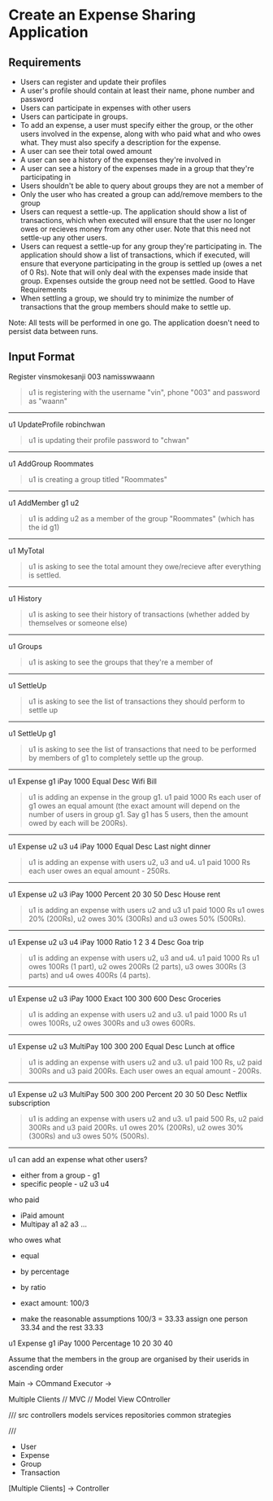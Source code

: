 # Create an Expense Sharing Application

## Requirements

- Users can register and update their profiles
- A user's profile should contain at least their name, phone number and password
- Users can participate in expenses with other users
- Users can participate in groups.
- To add an expense, a user must specify either the group, or the other users involved in the expense, along with who paid
  what and who owes what. They must also specify a description for the expense.
- A user can see their total owed amount
- A user can see a history of the expenses they're involved in
- A user can see a history of the expenses made in a group that they're participating in
- Users shouldn't be able to query about groups they are not a member of
- Only the user who has created a group can add/remove members to the group
- Users can request a settle-up. The application should show a list of transactions, which when executed will ensure that
  the user no longer owes or recieves money from any other user. Note that this need not settle-up any other users.
- Users can request a settle-up for any group they're participating in. The application should show a list of transactions,
  which if executed, will ensure that everyone participating in the group is settled up (owes a net of 0 Rs). Note that will
  only deal with the expenses made inside that group. Expenses outside the group need not be settled.
  Good to Have Requirements
- When settling a group, we should try to minimize the number of transactions that the group members should make to
  settle up.

Note: All tests will be performed in one go. The application doesn't need to persist data between runs.

## Input Format


Register vinsmokesanji 003 namisswwaann

> u1 is registering with the username "vin", phone "003" and password as "waann"
-- --
u1 UpdateProfile robinchwan

> u1 is updating their profile password to "chwan"
-- --
u1 AddGroup Roommates

> u1 is creating a group titled "Roommates"
-- --
u1 AddMember g1 u2

> u1 is adding u2 as a member of the group "Roommates" (which has the id g1)
-- --
u1 MyTotal
> u1 is asking to see the total amount they owe/recieve after everything is settled.
-- --
u1 History
> u1 is asking to see their history of transactions (whether added by themselves or someone
else)
-- --
u1 Groups
> u1 is asking to see the groups that they're a member of
-- --
u1 SettleUp
> u1 is asking to see the list of transactions they should perform to settle up
-- --
u1 SettleUp g1
> u1 is asking to see the list of transactions that need to be performed by members of g1 to
completely settle up the group.
-- --
u1 Expense g1 iPay 1000 Equal Desc Wifi Bill
> u1 is adding an expense in the group g1.
> u1 paid 1000 Rs
> each user of g1 owes an equal amount (the exact amount will depend on the number of users in group g1. Say g1 has 5
users, then the amount owed by each will be 200Rs).
-- --
u1 Expense u2 u3 u4 iPay 1000 Equal Desc Last night dinner
> u1 is adding an expense with users u2, u3 and u4.
> u1 paid 1000 Rs
> each user owes an equal amount - 250Rs.
-- --
u1 Expense u2 u3 iPay 1000 Percent 20 30 50 Desc House rent
> u1 is adding an expense with users u2 and u3
> u1 paid 1000 Rs
> u1 owes 20% (200Rs), u2 owes 30% (300Rs) and u3 owes 50% (500Rs).
-- --
u1 Expense u2 u3 u4 iPay 1000 Ratio 1 2 3 4 Desc Goa trip
> u1 is adding an expense with users u2, u3 and u4.
> u1 paid 1000 Rs
> u1 owes 100Rs (1 part), u2 owes 200Rs (2 parts), u3 owes 300Rs (3 parts) and u4 owes 400Rs (4
parts).
-- --
u1 Expense u2 u3 iPay 1000 Exact 100 300 600 Desc Groceries
> u1 is adding an expense with users u2 and u3.
> u1 paid 1000 Rs
> u1 owes 100Rs, u2 owes 300Rs and u3 owes 600Rs.
-- --
u1 Expense u2 u3 MultiPay 100 300 200 Equal Desc Lunch at office
> u1 is adding an expense with users u2 and u3.
> u1 paid 100 Rs, u2 paid 300Rs and u3 paid 200Rs.
> Each user owes an equal amount - 200Rs.
-- --
u1 Expense u2 u3 MultiPay 500 300 200 Percent 20 30 50 Desc Netflix subscription
> u1 is adding an expense with users u2 and u3.
> u1 paid 500 Rs, u2 paid 300Rs and u3 paid 200Rs.
> u1 owes 20% (200Rs), u2 owes 30% (300Rs) and u3 owes 50% (500Rs).

-- --


u1 can add an expense what other users?
- either from a group - g1
- specific people - u2 u3 u4

who paid
- iPaid amount
- Multipay a1 a2 a3 ...

who owes what
- equal
- by percentage
- by ratio
- exact amount: 100/3

- make the reasonable assumptions 100/3 = 33.33 assign one person 33.34 and the rest 33.33

u1 Expense g1 iPay 1000 Percentage 10 20 30 40

Assume that the members in the group are organised by their userids in ascending order



Main
-> COmmand Executor
->


Multiple Clients
// MVC
// Model View COntroller

///
src
controllers
models
services
repositories
common
strategies

///

- User
- Expense
- Group
- Transaction




[Multiple Clients] -> Controller
